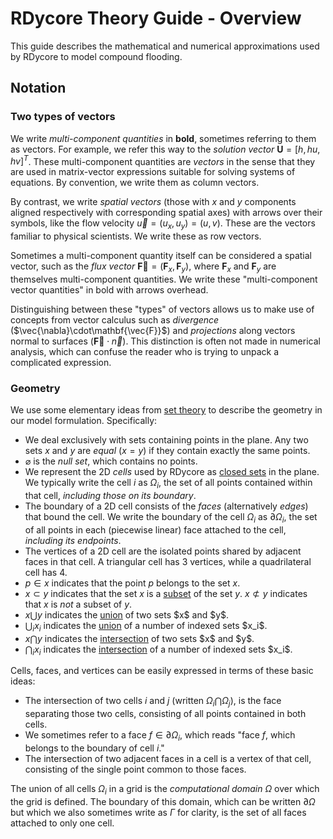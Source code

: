 # RDycore Theory Guide - Overview

This guide describes the mathematical and numerical approximations used by
RDycore to model compound flooding.

## Notation

### Two types of vectors

We write _multi-component quantities_ in $\mathbf{bold}$, sometimes referring to
them as vectors. For example, we refer this way to the _solution vector_
$\mathbf{U} = [h, hu, hv]^T$. These multi-component quantities are _vectors_ in
the sense that they are used in matrix-vector expressions suitable for solving
systems of equations. By convention, we write them as column vectors.

By contrast, we write _spatial vectors_ (those with $x$ and $y$ components
aligned respectively with corresponding spatial axes) with arrows over their
symbols, like the flow velocity $\vec{u} = (u_x, u_y) = (u, v)$. These are the
vectors familiar to physical scientists. We write these as row vectors.

Sometimes a multi-component quantity itself can be considered a spatial vector,
such as the _flux vector_ $\mathbf{\vec{F}} = (\mathbf{F}_x, \mathbf{F}_y),$
where $\mathbf{F}_x$ and $\mathbf{F}_y$ are themselves multi-component
quantities. We write these "multi-component vector quantities" in bold with
arrows overhead.

Distinguishing between these "types" of vectors allows us to make use of
concepts from vector calculus such as _divergence_ ($\vec{\nabla}\cdot\mathbf{\vec{F}}$)
and _projections_ along vectors normal to surfaces ($\mathbf{\vec{F}}\cdot\vec{n}$).
This distinction is often not made in numerical analysis, which can confuse the
reader who is trying to unpack a complicated expression.

### Geometry

We use some elementary ideas from [set theory](https://en.wikipedia.org/wiki/Set_theory)
to describe the geometry in our model formulation. Specifically:

* We deal exclusively with sets containing points in the plane. Any two sets
$x$ and $y$ are _equal_ $(x = y)$ if they contain exactly the same points.
* $\varnothing$ is the _null set_, which contains no points.
* We represent the 2D _cells_ used by RDycore as [closed sets](https://mathworld.wolfram.com/ClosedSet.html) in the plane. We typically write the cell $i$ as $\Omega_i$, the set of all points contained within that cell, _including those on its boundary_.
* The boundary of a 2D cell consists of the _faces_ (alternatively _edges_) that bound the cell. We write the boundary of the cell $\Omega_i$ as $\partial\Omega_i$, the set of all points in each (piecewise linear) face attached to the cell, _including its endpoints_.
* The vertices of a 2D cell are the isolated points shared by adjacent faces in that cell. A triangular cell has 3 vertices, while a quadrilateral cell has 4.
* $p \in x$ indicates that the point $p$ belongs to the set $x$.
* $x \subset y$ indicates that the set $x$ is a [subset](https://en.wikipedia.org/wiki/Subset) of the set $y$. $x \not\subset y$ indicates that $x$ is _not_ a subset of $y$.
* $x \bigcup y$ indicates the [union](https://en.wikipedia.org/wiki/Union_(set_theory)) of two sets $x$ and $y$.
* $\bigcup_i x_i$ indicates the [union](https://en.wikipedia.org/wiki/Union_(set_theory)) of a number of indexed sets $x_i$.
* $x \bigcap y$ indicates the [intersection](https://en.wikipedia.org/wiki/Intersection_(set_theory)) of two sets $x$ and $y$.
* $\bigcap_i x_i$ indicates the [intersection](https://en.wikipedia.org/wiki/Intersection_(set_theory)) of a number of indexed sets $x_i$.

Cells, faces, and vertices can be easily expressed in terms of these basic ideas:

* The intersection of two cells $i$ and $j$ (written $\Omega_i \bigcap \Omega_j$),
is the face separating those two cells, consisting of all points contained in
both cells.
* We sometimes refer to a face $f \in \partial\Omega_i$, which reads "face $f$,
which belongs to the boundary of cell $i$."
* The intersection of two adjacent faces in a cell is a vertex of that cell,
consisting of the single point common to those faces.

The union of all cells $\Omega_i$ in a grid is the _computational domain_ $\Omega$
over which the grid is defined. The boundary of this domain, which can be written
$\partial\Omega$ but which we also sometimes write as $\Gamma$ for clarity,
is the set of all faces attached to only one cell.

